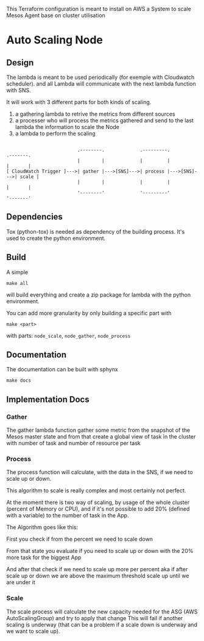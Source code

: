 
This Terraform configuration is meant to install on AWS a System to scale Mesos 
Agent base on cluster utilisation

# Auto Scaling Node

## Design

The lambda is meant to be used periodically (for exemple with Cloudwatch 
		scheduler). and all Lambda will communicate with the next lambda 
function with SNS.

It will work with 3 different parts for both kinds of scaling.
1. a gathering lambda to retrive the metrics from different sources
2. a processer who will process the metrics gathered and send to the last lambda
the information to scale the Node
3. a lambda to perform the scaling

```

                          .--------.             .---------.             .-------.
                          |        |             |         |             |       |
[ CloudWatch Trigger ]--->| gather |--->[SNS]--->| process |--->[SNS]--->| scale |
                          |        |             |         |             |       |
                          '--------'             '---------'             '-------'
```

## Dependencies

Tox (python-tox) is needed as  dependency of the building process. It's used to 
create the python environment.

## Build

A simple
```
make all
```
will build everything and create a zip package for lambda with the python 
environment.

You can add more granularity by only building a specific part with
```
make <part>
```
with parts: `node_scale`, `node_gather`, `node_process`

## Documentation

The documentation can be built with sphynx
```
make docs
```


## Implementation Docs

### Gather

The gather lambda function gather some metric from the snapshot of the Mesos
 master state and from that create a global view of task in the cluster with
 number of task and number of resource per task


### Process

The process function will calculate, with the data in the SNS, if we need to
scale up or down.

This algorithm to scale is really complex and most certainly not perfect.

At the moment there is two way of scaling, by usage of the whole cluster
 (percent of Memory or CPU), and if it's not possible to add 20% (defined with 
		 a variable) to the number of task in the App.


The Algorithm goes like this:

First you check if from the percent we need to scale down

From that state you evaluate if you need to scale up or down with the 20% more
 task for the biggest App

And after that check if we need to scale up more per percent aka if after scale
 up or down we are above the maximum threshold scale up until we are under it


### Scale

The scale process will calculate the new capacity needed for the ASG (AWS 
		AutoScalingGroup) and try to apply that change
This will fail if another scaling is underway (that can be a problem if a scale
 down is underway and we want to scale up).
